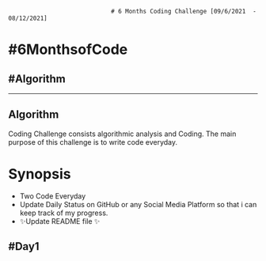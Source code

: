                                  # 6 Months Coding Challenge [09/6/2021  -  08/12/2021]

# #6MonthsofCode
## #Algorithm

----
## Algorithm

Coding Challenge consists algorithmic analysis and Coding. The main purpose of this challenge is to write code everyday.

# Synopsis 

- Two Code Everyday
- Update Daily Status on GitHub or any Social Media Platform so that i can keep track of my progress.
- ✨Update README file ✨

## #Day1
